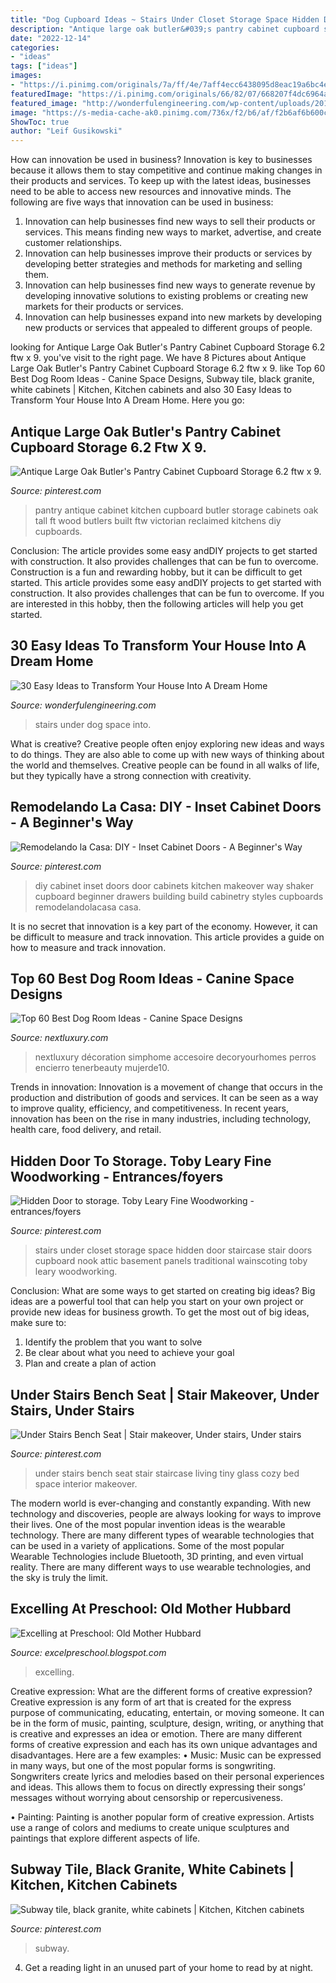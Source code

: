 ```yaml
---
title: "Dog Cupboard Ideas ~ Stairs Under Closet Storage Space Hidden Door Staircase Stair Doors Cupboard Nook Attic Basement Panels Traditional Wainscoting Toby Leary Woodworking"
description: "Antique large oak butler&#039;s pantry cabinet cupboard storage 6.2 ftw x 9."
date: "2022-12-14"
categories:
- "ideas"
tags: ["ideas"]
images:
- "https://i.pinimg.com/originals/7a/ff/4e/7aff4ecc6438095d8eac19a6bc4e2331.jpg"
featuredImage: "https://i.pinimg.com/originals/66/82/07/668207f4dc6964ad9890d5beb0c10113.jpg"
featured_image: "http://wonderfulengineering.com/wp-content/uploads/2014/02/6.-Dog-under-the-stairs.jpg"
image: "https://s-media-cache-ak0.pinimg.com/736x/f2/b6/af/f2b6af6b600c10314265173b67ad5ed6.jpg"
ShowToc: true
author: "Leif Gusikowski"
---
```



How can innovation be used in business?
Innovation is key to businesses because it allows them to stay competitive and continue making changes in their products and services. To keep up with the latest ideas, businesses need to be able to access new resources and innovative minds. The following are five ways that innovation can be used in business: 
1. Innovation can help businesses find new ways to sell their products or services. This means finding new ways to market, advertise, and create customer relationships. 
2. Innovation can help businesses improve their products or services by developing better strategies and methods for marketing and selling them. 
3. Innovation can help businesses find new ways to generate revenue by developing innovative solutions to existing problems or creating new markets for their products or services. 
4. Innovation can help businesses expand into new markets by developing new products or services that appealed to different groups of people. 

	

		
looking for Antique Large Oak Butler&#039;s Pantry Cabinet Cupboard Storage 6.2 ftw x 9. you've visit to the right page. We have 8 Pictures about Antique Large Oak Butler&#039;s Pantry Cabinet Cupboard Storage 6.2 ftw x 9. like Top 60 Best Dog Room Ideas - Canine Space Designs, Subway tile, black granite, white cabinets | Kitchen, Kitchen cabinets and also 30 Easy Ideas to Transform Your House Into A Dream Home. Here you go:
		
    
## Antique Large Oak Butler&#039;s Pantry Cabinet Cupboard Storage 6.2 Ftw X 9.

<img loading=lazy src="https://s-media-cache-ak0.pinimg.com/736x/f2/b6/af/f2b6af6b600c10314265173b67ad5ed6.jpg" onerror="this.onerror=null;this.src='https://tse1.mm.bing.net/th?id=OIP.XvdxjVU6sEcztFu8JBJl-AAAAA&amp;pid=15.1';" alt="Antique Large Oak Butler&#039;s Pantry Cabinet Cupboard Storage 6.2 ftw x 9.">

_Source: pinterest.com_

>pantry antique cabinet kitchen cupboard butler storage cabinets oak tall ft wood butlers built ftw victorian reclaimed kitchens diy cupboards. 

	

Conclusion: The article provides some easy andDIY projects to get started with construction. It also provides challenges that can be fun to overcome.
Construction is a fun and rewarding hobby, but it can be difficult to get started. This article provides some easy andDIY projects to get started with construction. It also provides challenges that can be fun to overcome. If you are interested in this hobby, then the following articles will help you get started.

    
## 30 Easy Ideas To Transform Your House Into A Dream Home

<img loading=lazy src="http://wonderfulengineering.com/wp-content/uploads/2014/02/6.-Dog-under-the-stairs.jpg" onerror="this.onerror=null;this.src='https://tse2.mm.bing.net/th?id=OIP.sRtNtPHG65P0Kl9aS0nlhQHaE6&amp;pid=15.1';" alt="30 Easy Ideas to Transform Your House Into A Dream Home">

_Source: wonderfulengineering.com_

>stairs under dog space into. 

	

What is creative?
Creative people often enjoy exploring new ideas and ways to do things. They are also able to come up with new ways of thinking about the world and themselves. Creative people can be found in all walks of life, but they typically have a strong connection with creativity.

    
## Remodelando La Casa: DIY - Inset Cabinet Doors - A Beginner&#039;s Way

<img loading=lazy src="https://i.pinimg.com/736x/7b/f9/c4/7bf9c4e99753e6f249d309ff16ce81b1.jpg" onerror="this.onerror=null;this.src='https://tse4.mm.bing.net/th?id=OIP.f-zvfcZZTv8L78BowhnuhwHaJ4&amp;pid=15.1';" alt="Remodelando la Casa: DIY - Inset Cabinet Doors - A Beginner&#039;s Way">

_Source: pinterest.com_

>diy cabinet inset doors door cabinets kitchen makeover way shaker cupboard beginner drawers building build cabinetry styles cupboards remodelandolacasa casa. 

	

It is no secret that innovation is a key part of the economy. However, it can be difficult to measure and track innovation. This article provides a guide on how to measure and track innovation.

    
## Top 60 Best Dog Room Ideas - Canine Space Designs

<img loading=lazy src="https://nextluxury.com/wp-content/uploads/closet-dog-room-ideas.jpg" onerror="this.onerror=null;this.src='https://tse3.mm.bing.net/th?id=OIP.ctuRXtta-NlZX2F375w95AHaHa&amp;pid=15.1';" alt="Top 60 Best Dog Room Ideas - Canine Space Designs">

_Source: nextluxury.com_

>nextluxury décoration simphome accesoire decoryourhomes perros encierro tenerbeauty mujerde10. 

	

Trends in innovation:
Innovation is a movement of change that occurs in the production and distribution of goods and services. It can be seen as a way to improve quality, efficiency, and competitiveness. In recent years, innovation has been on the rise in many industries, including technology, health care, food delivery, and retail.

    
## Hidden Door To Storage. Toby Leary Fine Woodworking - Entrances/foyers

<img loading=lazy src="https://i.pinimg.com/736x/1f/c7/2d/1fc72d9e6a1c811c0babfa1fc7575976--closet-under-stairs-space-under-stairs.jpg?b=t" onerror="this.onerror=null;this.src='https://tse4.mm.bing.net/th?id=OIP.hxYlKnwqdKJGf_tPWh5k4gHaJ4&amp;pid=15.1';" alt="Hidden Door to storage. Toby Leary Fine Woodworking - entrances/foyers">

_Source: pinterest.com_

>stairs under closet storage space hidden door staircase stair doors cupboard nook attic basement panels traditional wainscoting toby leary woodworking. 

	

Conclusion: What are some ways to get started on creating big ideas?
Big ideas are a powerful tool that can help you start on your own project or provide new ideas for business growth. To get the most out of big ideas, make sure to:
1. Identify the problem that you want to solve
2. Be clear about what you need to achieve your goal
3. Plan and create a plan of action

    
## Under Stairs Bench Seat | Stair Makeover, Under Stairs, Under Stairs

<img loading=lazy src="https://i.pinimg.com/originals/7a/ff/4e/7aff4ecc6438095d8eac19a6bc4e2331.jpg" onerror="this.onerror=null;this.src='https://tse1.mm.bing.net/th?id=OIP.aq1H6hzX2WY2jmc6CUBwbQHaFj&amp;pid=15.1';" alt="Under Stairs Bench Seat | Stair makeover, Under stairs, Under stairs">

_Source: pinterest.com_

>under stairs bench seat stair staircase living tiny glass cozy bed space interior makeover. 

	

The modern world is ever-changing and constantly expanding. With new technology and discoveries, people are always looking for ways to improve their lives. One of the most popular invention ideas is the wearable technology. There are many different types of wearable technologies that can be used in a variety of applications. Some of the most popular Wearable Technologies include Bluetooth, 3D printing, and even virtual reality. There are many different ways to use wearable technologies, and the sky is truly the limit.

    
## Excelling At Preschool: Old Mother Hubbard

<img loading=lazy src="https://4.bp.blogspot.com/-ksLMa9OAPv8/TmAroVnxD8I/AAAAAAAAABw/J-nqwSxypf0/s1600/005.JPG" onerror="this.onerror=null;this.src='https://tse2.mm.bing.net/th?id=OIP.64i3PBWKooWCl7zZlF8YdwHaJ6&amp;pid=15.1';" alt="Excelling at Preschool: Old Mother Hubbard">

_Source: excelpreschool.blogspot.com_

>excelling. 

	

Creative expression: What are the different forms of creative expression?
Creative expression is any form of art that is created for the express purpose of communicating, educating, entertain, or moving someone. It can be in the form of music, painting, sculpture, design, writing, or anything that is creative and expresses an idea or emotion. There are many different forms of creative expression and each has its own unique advantages and disadvantages. Here are a few examples: 
• Music: Music can be expressed in many ways, but one of the most popular forms is songwriting. Songwriters create lyrics and melodies based on their personal experiences and ideas. This allows them to focus on directly expressing their songs’ messages without worrying about censorship or repercusiveness. 

• Painting: Painting is another popular form of creative expression. Artists use a range of colors and mediums to create unique sculptures and paintings that explore different aspects of life.

    
## Subway Tile, Black Granite, White Cabinets | Kitchen, Kitchen Cabinets

<img loading=lazy src="https://i.pinimg.com/originals/66/82/07/668207f4dc6964ad9890d5beb0c10113.jpg" onerror="this.onerror=null;this.src='https://tse4.mm.bing.net/th?id=OIP.fx8EB4ThJPbHvsJnU1KpsgHaJ4&amp;pid=15.1';" alt="Subway tile, black granite, white cabinets | Kitchen, Kitchen cabinets">

_Source: pinterest.com_

>subway. 

	

4. Get a reading light in an unused part of your home to read by at night.

